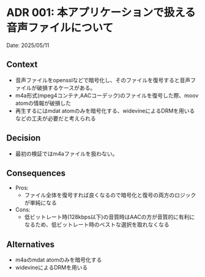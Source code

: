 # ADR 001: 本アプリケーションで扱える音声ファイルについて

Date: 2025/05/11

## Context
<!-- この決定が必要になった背景 -->
- 音声ファイルをopensslなどで暗号化し、そのファイルを復号すると音声ファイルが破損するケースがある。
- m4a形式(mpeg4コンテナ,AACコーデック)のファイルを復号した際、moov atomの情報が破損した
- 再生するにはmdat atomのみを暗号化する、widevineによるDRMを用いるなどの工夫が必要だと考えられる

## Decision
<!-- 下した決断 -->
- 最初の検証ではm4aファイルを扱わない。

## Consequences

- Pros:
  <!-- - 例: テストが書きやすくなる -->
  - ファイル全体を復号すれば良くなるので暗号化と復号の両方のロジックが単純になる
- Cons:
  <!-- - 例: コード量が増える -->
  - 低ビットレート時(128kbps以下)の音質時はAACの方が音質的に有利になるため、低ビットレート時のベストな選択を取れなくなる

## Alternatives
<!-- 別案あれば -->

- m4aのmdat atomのみを暗号化する
- widevineによるDRMを用いる
